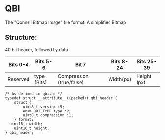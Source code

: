 # QBI
The "Qonnell Bitmap Image" file format. A simplified Bitmap


## Structure:
40 bit header, followed by data

| Bits 0-4 | Bits 5-6 | Bit 7 | Bits 8-24 | Bits 25-39 |
| -------- | -------- | ------| --------- | ---------- |
| Reserved  | type (Bits) |  Compression (true/false) | Width(px) | Height (px) |

```
/* As defined in qbi.h: */
typedef struct __attribute__((packed)) qbi_header {
	struct {
		uint8_t version :5;
		enum QBI_TYPE type :2;
		uint8_t compression :1;
	} format;
  uint16_t width;
	uint16_t height;
} qbi_header;
```
